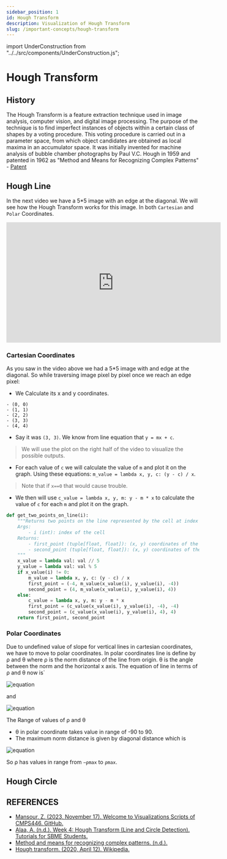 ```yaml
---
sidebar_position: 1
id: Hough Transform
description: Visualization of Hough Transform
slug: /important-concepts/hough-transform
---
```


import UnderConstruction from "../../src/components/UnderConstruction.js";

# Hough Transform

## History
The Hough Transform is a feature extraction technique used in image analysis, computer vision, and digital image processing. The purpose of the technique is to find imperfect instances of objects within a certain class of shapes by a voting procedure. This voting procedure is carried out in a parameter space, from which object candidates are obtained as local maxima in an accumulator space. It was initially invented for machine analysis of bubble chamber photographs by Paul V.C. Hough in 1959 and patented in 1962 as "Method and Means for Recognizing Complex Patterns" - [Patent](https://patents.google.com/patent/US3069654)


## Hough Line
In the next video we have a 5*5 image with an edge at the diagonal. We will see how the Hough Transform works for this image. In both `Cartesian` and `Polar` Coordinates.

<div style={{ display: 'flex', justifyContent: 'center' }}>
    <iframe width="560" height="315" src="https://www.youtube.com/embed/jOArJGp0twc?si=I09dI6PQH4vtyI7v" title="YouTube video player" frameborder="0" allow="accelerometer; autoplay; clipboard-write; encrypted-media; gyroscope; picture-in-picture; web-share" allowfullscreen></iframe>
</div>

### Cartesian Coordinates
As you saw in the video above we had a 5*5 image with and edge at the diagonal. So while traversing image pixel by pixel once we reach an edge pixel:
- We Calculate its x and y coordinates.
```
- (0, 0)
- (1, 1)
- (2, 2)
- (3, 3)
- (4, 4)
```
- Say it was `(3, 3)`. We know from line equation that `y = mx + c`.
> We will use the plot on the right half of the video to visualize the possible outputs.
- For each value of `c` we will calculate the value of `m` and plot it on the graph. Using these equations: `m_value = lambda x, y, c: (y - c) / x`.
> Note that if `x==0` that would cause trouble.
- We then will use `c_value = lambda x, y, m: y - m * x` to calculate the value of `c` for each `m` and plot it on the graph.

```python
def get_two_points_on_line(i):
    """Returns two points on the line represented by the cell at index i
    Args:
        - i (int): index of the cell
    Returns:
        - first_point (tuple[float, float]): (x, y) coordinates of the first point
        - second_point (tuple[float, float]): (x, y) coordinates of the second point
    """
    x_value = lambda val: val // 5
    y_value = lambda val: val % 5
    if x_value(i) != 0:
        m_value = lambda x, y, c: (y - c) / x
        first_point = (-4, m_value(x_value(i), y_value(i), -4))
        second_point = (4, m_value(x_value(i), y_value(i), 4))
    else:
        c_value = lambda x, y, m: y - m * x
        first_point = (c_value(x_value(i), y_value(i), -4), -4)
        second_point = (c_value(x_value(i), y_value(i), 4), 4)
    return first_point, second_point
```


### Polar Coordinates
Due to undefined value of slope for vertical lines in cartesian coordinates, we have to move to polar coordinates. In polar coordinates line is define by ρ and θ where ρ is the norm distance of the line from origin. θ is the angle between the norm and the horizontal x axis. The equation of line in terms of ρ and θ now is`

![equation](https://latex.codecogs.com/svg.image?&space;y=\frac{-cos(\theta)}{sin(\theta)}x&plus;\frac{\rho}{sin(\theta)})

and

![equation](https://latex.codecogs.com/svg.image?\rho=x&space;cos(\theta)&plus;y&space;sin(\theta))


The Range of values of ρ and θ
- θ  in polar coordinate takes value in range of -90 to 90.
- The maximum norm distance is given by diagonal distance which is

![equation](https://latex.codecogs.com/svg.image?\rho_{max}=\sqrt{x^2&plus;y^2})

So ρ has values in range from `−ρmax` to `ρmax`.


## Hough Circle
<UnderConstruction />

## REFERENCES
- [Mansour, Z. (2023, November 17). Welcome to Visualizations Scripts of CMPS446. GitHub.](https://github.com/ZiadMansourM/manim)
- [Alaa, A. (n.d.). Week 4: Hough Transform (Line and Circle Detection). Tutorials for SBME Students.](https://sbme-tutorials.github.io/2021/cv/notes/4_week4.html)
- [Method and means for recognizing complex patterns. (n.d.).](https://patents.google.com/patent/US3069654)
- [Hough transform. (2020, April 12). Wikipedia.](https://en.wikipedia.org/wiki/Hough_transform)
